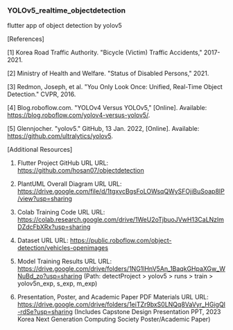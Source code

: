 ### YOLOv5_realtime_objectdetection



flutter app of object detection by yolov5

[References]

[1] Korea Road Traffic Authority. "Bicycle (Victim) Traffic Accidents," 2017-2021.

[2] Ministry of Health and Welfare. "Status of Disabled Persons," 2021.

[3] Redmon, Joseph, et al. "You Only Look Once: Unified, Real-Time Object Detection." CVPR, 2016.

[4] Blog.roboflow.com. "YOLOv4 Versus YOLOv5," [Online]. Available: https://blog.roboflow.com/yolov4-versus-yolov5/.

[5] Glennjocher. "yolov5." GitHub, 13 Jan. 2022, [Online]. Available: https://github.com/ultralytics/yolov5.


[Additional Resources]

1. Flutter Project GitHub URL
URL: https://github.com/hosan07/objectdetection

2. PlantUML Overall Diagram URL
URL: https://drive.google.com/file/d/1tgxvcBgsFoLOWsqQWySFOjiBuSoap8IP/view?usp=sharing

3. Colab Training Code URL
URL: https://colab.research.google.com/drive/1WeU2oTjbuoJVwH13CaLNzlmDZdcFbXRx?usp=sharing

4. Dataset URL
URL: https://public.roboflow.com/object-detection/vehicles-openimages

5. Model Training Results URL
URL: https://drive.google.com/drive/folders/1NG1lHnV5An_1BaqkGHpaXGw_WNuBd_zo?usp=sharing
(Path: detectProject > yolov5 > runs > train > yolov5n_exp, s_exp, m_exp)

6. Presentation, Poster, and Academic Paper PDF Materials URL
URL: https://drive.google.com/drive/folders/1eiTZr9bxS0LNQq8VaVyr_HGigQI-rdSe?usp=sharing
(Includes Capstone Design Presentation PPT, 2023 Korea Next Generation Computing Society Poster/Academic Paper)


